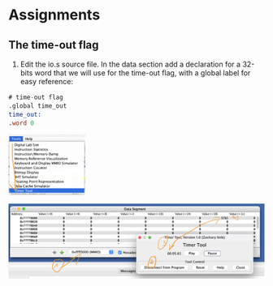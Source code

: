 

# Assignments

## The time-out flag


1. Edit the io.s source file. In the data section add a declaration for a 32-bits word that we will use for the time-out flag, with a global label for easy reference:

```asm
# time-out flag
.global time_out
time_out:
.word 0
```

<img src=images/LAB5_TimerTool.png width='30%' height='30%' > </img>

<img src=images/LAB5_TimerTool-reading.png width='' height='' > </img>
